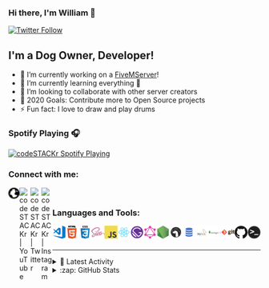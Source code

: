 ### Hi there, I'm William 👋
[<img alt="Twitter Follow" src="https://img.shields.io/twitter/follow/will_fatty?color=1DA1F2&logo=Twitter&style=for-the-badge">][Twitter]

## I'm a Dog Owner, Developer!

- 🔭 I’m currently working on a [FiveMServer][website]!
- 🌱 I’m currently learning everything 🤣
- 👯 I’m looking to collaborate with other server creators
- 🥅 2020 Goals: Contribute more to Open Source projects
- ⚡ Fun fact: I love to draw and play drums

### Spotify Playing 🎧
[<img src="https://now-playing-codestackr.vercel.app/api/spotify-playing" alt="codeSTACKr Spotify Playing" width="350" />]()

### Connect with me:

[<img align="left" alt="codeSTACKr.com" width="22px" src="https://raw.githubusercontent.com/iconic/open-iconic/master/svg/globe.svg" />][website]
[<img align="left" alt="codeSTACKr | YouTube" width="22px" src="https://cdn.jsdelivr.net/npm/simple-icons@v3/icons/twitch.svg" />][twitch]
[<img align="left" alt="codeSTACKr | Twitter" width="22px" src="https://cdn.jsdelivr.net/npm/simple-icons@v3/icons/twitter.svg" />][twitter]
[<img align="left" alt="codeSTACKr | Instagram" width="22px" src="https://cdn.jsdelivr.net/npm/simple-icons@v3/icons/instagram.svg" />][instagram]

<br />

### Languages and Tools:

<img align="left" alt="Visual Studio Code" width="26px" src="https://raw.githubusercontent.com/github/explore/80688e429a7d4ef2fca1e82350fe8e3517d3494d/topics/visual-studio-code/visual-studio-code.png" />
<img align="left" alt="HTML5" width="26px" src="https://raw.githubusercontent.com/github/explore/80688e429a7d4ef2fca1e82350fe8e3517d3494d/topics/html/html.png" />
<img align="left" alt="CSS3" width="26px" src="https://raw.githubusercontent.com/github/explore/80688e429a7d4ef2fca1e82350fe8e3517d3494d/topics/css/css.png" />
<img align="left" alt="Sass" width="26px" src="https://raw.githubusercontent.com/github/explore/80688e429a7d4ef2fca1e82350fe8e3517d3494d/topics/sass/sass.png" >
<img align="left" alt="JavaScript" width="26px" src="https://raw.githubusercontent.com/github/explore/80688e429a7d4ef2fca1e82350fe8e3517d3494d/topics/javascript/javascript.png" />
<img align="left" alt="React" width="26px" src="https://raw.githubusercontent.com/github/explore/80688e429a7d4ef2fca1e82350fe8e3517d3494d/topics/react/react.png" />
<img align="left" alt="Gatsby" width="26px" src="https://raw.githubusercontent.com/github/explore/e94815998e4e0713912fed477a1f346ec04c3da2/topics/gatsby/gatsby.png" />
<img align="left" alt="GraphQL" width="26px" src="https://raw.githubusercontent.com/github/explore/80688e429a7d4ef2fca1e82350fe8e3517d3494d/topics/graphql/graphql.png" />
<img align="left" alt="Node.js" width="26px" src="https://raw.githubusercontent.com/github/explore/80688e429a7d4ef2fca1e82350fe8e3517d3494d/topics/nodejs/nodejs.png" />
<img align="left" alt="Deno" width="26px" src="https://raw.githubusercontent.com/github/explore/361e2821e2dea67711cde99c9c40ed357061cf27/topics/deno/deno.png" />
<img align="left" alt="SQL" width="26px" src="https://raw.githubusercontent.com/github/explore/80688e429a7d4ef2fca1e82350fe8e3517d3494d/topics/sql/sql.png" />
<img align="left" alt="MySQL" width="26px" src="https://raw.githubusercontent.com/github/explore/80688e429a7d4ef2fca1e82350fe8e3517d3494d/topics/mysql/mysql.png" />
<img align="left" alt="MongoDB" width="26px" src="https://raw.githubusercontent.com/github/explore/80688e429a7d4ef2fca1e82350fe8e3517d3494d/topics/mongodb/mongodb.png" />
<img align="left" alt="Git" width="26px" src="https://raw.githubusercontent.com/github/explore/80688e429a7d4ef2fca1e82350fe8e3517d3494d/topics/git/git.png" />
<img align="left" alt="GitHub" width="26px" src="https://raw.githubusercontent.com/github/explore/78df643247d429f6cc873026c0622819ad797942/topics/github/github.png" />
<img align="left" alt="Terminal" width="26px" src="https://raw.githubusercontent.com/github/explore/80688e429a7d4ef2fca1e82350fe8e3517d3494d/topics/terminal/terminal.png" />

<br />
<br />

---

<details>
  <summary>📕 Latest Activity</summary>
  
  <!--START_SECTION:activity-->
1. 🗣 Commented on [#7](https://github.com/0rangeFox/esx_inventory/issues/7) in [0rangeFox/esx_inventory](https://github.com/0rangeFox/esx_inventory)
2. ❗️ Opened issue [#12](https://github.com/0rangeFox/esx_inventory/issues/12) in [0rangeFox/esx_inventory](https://github.com/0rangeFox/esx_inventory)
3. ❗️ Closed issue [#2](https://github.com/WilliamTheFatty/WilliamTheFatty/issues/2) in [WilliamTheFatty/WilliamTheFatty](https://github.com/WilliamTheFatty/WilliamTheFatty)
4. 🗣 Commented on [#2](https://github.com/WilliamTheFatty/WilliamTheFatty/issues/2) in [WilliamTheFatty/WilliamTheFatty](https://github.com/WilliamTheFatty/WilliamTheFatty)
5. ❗️ Opened issue [#2](https://github.com/WilliamTheFatty/WilliamTheFatty/issues/2) in [WilliamTheFatty/WilliamTheFatty](https://github.com/WilliamTheFatty/WilliamTheFatty)
<!--END_SECTION:activity-->

</details>

<details>
  <summary>:zap: GitHub Stats</summary>

  <img align="left" alt="WilliamTheFatty's Github Stats" src="https://github-readme-stats-sigma-roan.vercel.app/api?username=WilliamTheFatty&show_icons=true&hide_border=true" />

</details>

[website]: williamthefatman.com
[twitter]: https://twitter.com/will_fatty
[twitch]: https://twitch.tv/williamthefatman
[instagram]: https://instagram.com/zeusthehuskypupper
[jsplaylist]: https://www.youtube.com/playlist?list=PLkwxH9e_vrALRJKu7wfXby3MKeflhTu6B
[cssplaylist]: https://www.youtube.com/playlist?list=PLkwxH9e_vrALSdvZuEh6gqQdmDoDIoqz4
